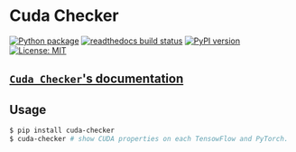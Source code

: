 # Cuda Checker

[![Python package](https://github.com/kagemeka/cuda-checker/actions/workflows/python-package.yml/badge.svg)](https://github.com/kagemeka/cuda-checker/actions/workflows/python-package.yml)
[![readthedocs build status](https://readthedocs.org/projects/cuda-checker/badge/?version=latest)](https://cuda-checker.readthedocs.io/en/latest/?badge=latest)
[![PyPI version](https://badge.fury.io/py/cuda-checker.svg)](https://badge.fury.io/py/cuda-checker)
[![License: MIT](https://img.shields.io/badge/License-MIT-yellow.svg)](https://opensource.org/licenses/MIT)

[`Cuda Checker`'s documentation](https://cuda-checker.readthedocs.io/)
---



## Usage
```sh
$ pip install cuda-checker
$ cuda-checker # show CUDA properties on each TensowFlow and PyTorch.
```
